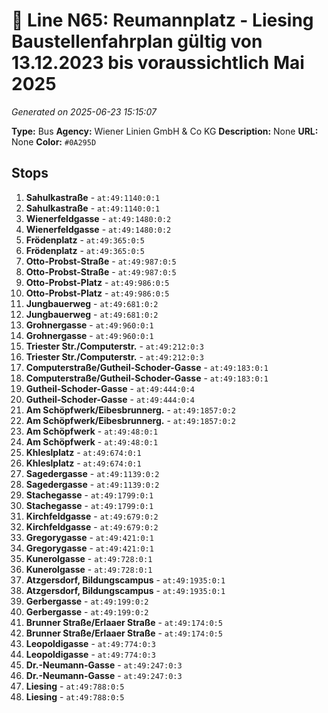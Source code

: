 # 🚌 Line N65: Reumannplatz - Liesing Baustellenfahrplan gültig von 13.12.2023 bis voraussichtlich Mai 2025

*Generated on 2025-06-23 15:15:07*

**Type:** Bus
**Agency:** Wiener Linien GmbH & Co KG
**Description:** None
**URL:** None
**Color:** `#0A295D`

## Stops

1. **Sahulkastraße** - `at:49:1140:0:1`
2. **Sahulkastraße** - `at:49:1140:0:1`
3. **Wienerfeldgasse** - `at:49:1480:0:2`
4. **Wienerfeldgasse** - `at:49:1480:0:2`
5. **Frödenplatz** - `at:49:365:0:5`
6. **Frödenplatz** - `at:49:365:0:5`
7. **Otto-Probst-Straße** - `at:49:987:0:5`
8. **Otto-Probst-Straße** - `at:49:987:0:5`
9. **Otto-Probst-Platz** - `at:49:986:0:5`
10. **Otto-Probst-Platz** - `at:49:986:0:5`
11. **Jungbauerweg** - `at:49:681:0:2`
12. **Jungbauerweg** - `at:49:681:0:2`
13. **Grohnergasse** - `at:49:960:0:1`
14. **Grohnergasse** - `at:49:960:0:1`
15. **Triester Str./Computerstr.** - `at:49:212:0:3`
16. **Triester Str./Computerstr.** - `at:49:212:0:3`
17. **Computerstraße/Gutheil-Schoder-Gasse** - `at:49:183:0:1`
18. **Computerstraße/Gutheil-Schoder-Gasse** - `at:49:183:0:1`
19. **Gutheil-Schoder-Gasse** - `at:49:444:0:4`
20. **Gutheil-Schoder-Gasse** - `at:49:444:0:4`
21. **Am Schöpfwerk/Eibesbrunnerg.** - `at:49:1857:0:2`
22. **Am Schöpfwerk/Eibesbrunnerg.** - `at:49:1857:0:2`
23. **Am Schöpfwerk** - `at:49:48:0:1`
24. **Am Schöpfwerk** - `at:49:48:0:1`
25. **Khleslplatz** - `at:49:674:0:1`
26. **Khleslplatz** - `at:49:674:0:1`
27. **Sagedergasse** - `at:49:1139:0:2`
28. **Sagedergasse** - `at:49:1139:0:2`
29. **Stachegasse** - `at:49:1799:0:1`
30. **Stachegasse** - `at:49:1799:0:1`
31. **Kirchfeldgasse** - `at:49:679:0:2`
32. **Kirchfeldgasse** - `at:49:679:0:2`
33. **Gregorygasse** - `at:49:421:0:1`
34. **Gregorygasse** - `at:49:421:0:1`
35. **Kunerolgasse** - `at:49:728:0:1`
36. **Kunerolgasse** - `at:49:728:0:1`
37. **Atzgersdorf, Bildungscampus** - `at:49:1935:0:1`
38. **Atzgersdorf, Bildungscampus** - `at:49:1935:0:1`
39. **Gerbergasse** - `at:49:199:0:2`
40. **Gerbergasse** - `at:49:199:0:2`
41. **Brunner Straße/Erlaaer Straße** - `at:49:174:0:5`
42. **Brunner Straße/Erlaaer Straße** - `at:49:174:0:5`
43. **Leopoldigasse** - `at:49:774:0:3`
44. **Leopoldigasse** - `at:49:774:0:3`
45. **Dr.-Neumann-Gasse** - `at:49:247:0:3`
46. **Dr.-Neumann-Gasse** - `at:49:247:0:3`
47. **Liesing** - `at:49:788:0:5`
48. **Liesing** - `at:49:788:0:5`